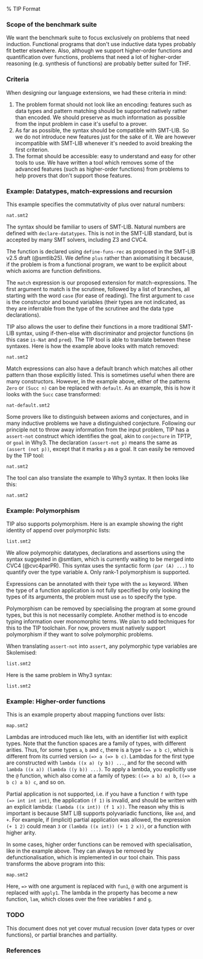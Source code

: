 % TIP Format

### Scope of the benchmark suite

We want the benchmark suite to focus exclusively on problems that need
induction. Functional programs that don't use inductive data types probably
fit better elsewhere. Also, although we support higher-order functions and
quantification over functions, problems that need a lot of higher-order
reasoning (e.g. synthesis of functions) are probably better suited for THF.

### Criteria

When designing our language extensions, we had these criteria in mind:

1. The problem format should not look like an encoding: features such as
   data types and pattern matching should be supported natively rather
   than encoded. We should preserve as much information as possible from
   the input problem in case it's useful to a prover.
2. As far as possible, the syntax should be compatible with SMT-LIB.
   So we do not introduce new features just for the sake of it.
   We are however incompatible with SMT-LIB whenever it's needed to avoid
   breaking the first criterion.
3. The format should be accessible: easy to understand and easy for other
   tools to use. We have written a tool which removes some of the advanced
   features (such as higher-order functions) from problems to help provers
   that don't support those features.

### Example: Datatypes, match-expressions and recursion

This example specifies the commutativity of plus over natural numbers:

```tip-include
nat.smt2
```

The syntax should be familiar to users of SMT-LIB.
Natural numbers are defined with `declare-datatypes`.
This is not in the SMT-LIB standard, but is accepted by
many SMT solvers, including Z3 and CVC4.

The function is declared using `define-funs-rec` as proposed in the SMT-LIB v2.5 draft (@smtlib25).
We define `plus` rather than axiomatising it because,
if the problem is from a functional program, we want to be explicit about
which axioms are function definitions.

The `match` expression is our proposed extension for match-expressions.
The first argument to match is the scrutinee, followed by a list of
branches, all starting with the word `case` (for ease of reading).
The first argument to `case` is the constructor and bound variables
(their types are not indicated, as they are inferrable from the
type of the scrutinee and the data type declarations).

TIP also allows the user to define their functions in a more traditional
SMT-LIB syntax, using if-then-else with discriminator and projector functions
(in this case `is-Nat` and `pred`). The TIP tool is able to translate between
these syntaxes. Here is how the example above looks with
match removed:

```{.tip-include .match-to-if}
nat.smt2
```

Match expressions can also have a default branch which matches all
other pattern than those explicitly listed. This is sometimes useful
when there are many constructors. However, in the example above, either of the patterns `Zero` or
`(Succ n)` can be replaced with `default`. As an example, this is how
it looks with the `Succ` case transformed:


```tip-include
nat-default.smt2
```

Some provers like to distinguish between axioms and conjectures, and in many
inductive problems we have a distinguished conjecture. Following our principle
not to throw away information from the input problem, TIP has a `assert-not`
construct which identifies the goal, akin to `conjecture` in TPTP, or `goal`
in Why3. The declaration `(assert-not p)` means the same as `(assert (not p))`,
except that it marks `p` as a goal. It can easily be removed by the TIP tool:

```{.tip-include .negate-conjecture}
nat.smt2
```

The tool can also translate the example to Why3 syntax.
It then looks like this:

```{.tip-include .why3}
nat.smt2
```

<!--

### Complaints

(Data type declarations are already parametric, but the syntax is a bit broken.
It does not support declaring mutually recursive datatypes that differ in the amount of
type arguments.)

It is a bit broken because you have to first define all the signatures, and then the bodies.

-->


### Example: Polymorphism

TIP also supports polymorphism.
Here is an example showing the right identity of append over polymorphic lists:

```tip-include
list.smt2
```

We allow polymorphic datatypes, declarations and assertions using the syntax
suggested in @smtlam, which is currently waiting to be merged into CVC4
(@cvc4parPR). This syntax uses the syntactic form `(par (A) ...)` to quantify
over the type variable `A`. Only rank-1 polymorphism is supported.

Expressions can be annotated with their type with the `as` keyword.
When the type of a function application is not fully specified
by only looking the types of its arguments, the problem must use `as` to
specify the type.

Polymorphism can be removed by specialising the program at some ground
types, but this is not necessarily complete. Another method is to
encode typing information over monomorphic terms. We plan to add
techniques for this to the TIP toolchain. For now, provers must natively
support polymorphism if they want to solve polymorphic problems.

When translating `assert-not` into `assert`, any polymorphic type variables
are Skolemised:

```{.tip-include .negate-conjecture}
list.smt2
```

Here is the same problem in Why3 syntax:

```{.tip-include .why3}
list.smt2
```

### Example: Higher-order functions

This is an example property about mapping functions over lists:

```{.tip-include}
map.smt2
```

Lambdas are introduced much like lets, with an identifier list with
explicit types. Note that the function spaces are a family of types,
with different arities. Thus, for some types `a`, `b` and `c`, there is a type `(=> a b c)`,
which is different from its curried version `(=> a (=> b c)`. Lambdas for the first
type are constructed with `lambda ((x a) (y b)) ...`, and for the second with
`lambda ((x a)) (lambda ((y b)) ...)`. To apply a lambda, you explicitly
use the `@` function, which also come at a family of types:
`((=> a b) a) b`, `((=> a b c) a b) c`, and so on.

Partial application is not supported, i.e. if you have a function `f`
with type `(=> int int int)`, the application `(f 1)` is invalid, and should
be written with an explicit lambda: `(lambda ((x int)) (f 1 x))`. The reason
why this is important is because SMT LIB supports polyvariadic functions,
like `and`, and `+`. For example, if (implicit) partial application was allowed,
the expression `(+ 1 2)` could mean `3` or `(lambda ((x int)) (+ 1 2 x))`,
or a function with higher arity.

In some cases, higher order functions can be removed with specialisation,
like in the example above. They can always be removed by defunctionalisation,
which is implemented in our tool chain. This pass transforms the above program into this:

```{.tip-include .lambda-lift}
map.smt2
```

Here, `=>` with one argument is replaced with `fun1`, `@` with one argument
is replaced with `apply1`. The lambda in the property has become a new function,
`lam`, which closes over the free variables `f` and `g`.

### TODO

This document does not yet cover mutual recusion (over data types or over functions),
or partial branches and partiality.

### References
